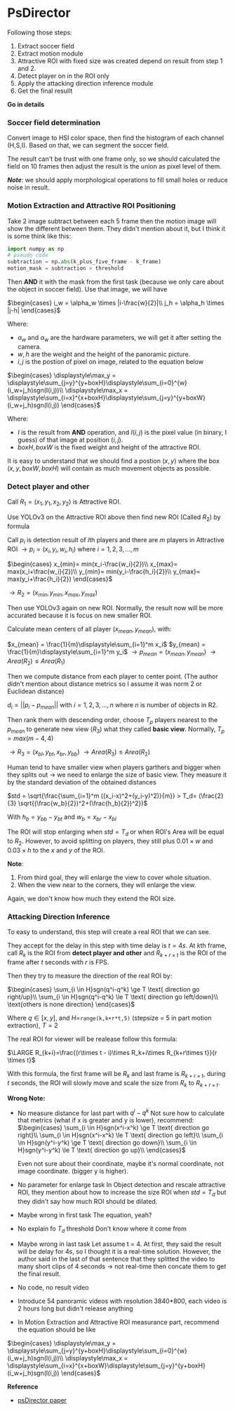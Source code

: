 # PsDirector

Following those steps:
1. Extract soccer field
2. Extract motion module
3. Attractive ROI with fixed size was created depend on result from step 1 and 2.
4. Detect player on in the ROI only
5. Apply the attacking direction inference module
6. Get the final resullt

**Go in details**

### Soccer field determination
Convert image to HSI color space, then find the histogram of each channel (H,S,I). Based on that, we can segment the soccer field.

The result can't be trust with one frame only, so we should calculated the field on 10 frames then adjust the result is the union as pixel level of them.

***Note***: we should apply morphological operations to fill small holes or reduce noise in result.

### Motion Extraction and Attractive ROI Positioning

Take 2 image subtract between each 5 frame then the motion image will show the different between them. They didn't mention about it, but I think it is some think like this:

```python
import numpy as np
# pseudo code
subtraction = np.abs(k_plus_five_frame - k_frame)
motion_mask = subtraction > threshold
```

Then **AND** it with the mask from the first task (because we only care about the object in soccer field). Use that image, we will have

$\begin{cases}
    i_w = \alpha_w \times |i-\frac{w}{2}|\\
    j_h = \alpha_h \times |j-h|
\end{cases}$

Where:
* $\alpha_w$ and $\alpha_w$ are the hardware parameters, we will get it after setting the camera.
* $w,h$ are the weight and the height of the panoramic picture.
* $i,j$ is the postion of pixel on image, related to the equation below

$\begin{cases}
    \displaystyle\max_y = \displaystyle\sum_{j=y}^{y+boxH}\displaystyle\sum_{i=0}^{w}(i_w+j_h)sgn(I(i,j))\\
    \displaystyle\max_x = \displaystyle\sum_{i=x}^{x+boxH}\displaystyle\sum_{j=y}^{y+boxW}(i_w+j_h)sgn(I(i,j))
\end{cases}$

Where:
* $I$ is the result from **AND** operation, and $I(i,j)$ is the pixel value (in binary, I guess) of that image at position $(i,j)$.
* $boxH,boxW$ is the fixed weight and height of the attractive ROI.

It is easy to understand that we should find a postion $(x,y)$ where the box $(x,y,boxW,boxH)$ will contain as much movement objects as possible.

### Detect player and other

Call $R_1=(x_1,y_1,x_2,y_2)$ is Attractive ROI.

Use YOLOv3 on the Attractive ROI above then find new ROI (Called $R_2$) by formula

Call $p_i$ is detection result of $i$th players and there are $m$ players in Attractive ROI $\rightarrow p_i=(x_i,y_i,w_i,h_i)$ where $i = 1,2,3,...,m$

$\begin{cases}
x_{min}= min(x_i-\frac{w_i}{2})\\
x_{max}= max(x_i+\frac{w_i}{2})\\
y_{min}= min(y_i-\frac{h_i}{2})\\
y_{max}= max(y_i+\frac{h_i}{2})
\end{cases}$

$\rightarrow R_2=(x_{min},y_{min},x_{max},y_{max})$

Then use YOLOv3 again on new ROI. Normally, the result now will be more accurated because it is focus on new smaller ROI.

Calculate mean centers of all player $(x_{mean}, y_{mean})$, with:

$x_{mean} = \frac{1}{m}\displaystyle\sum_{i=1}^m x_i$
$y_{mean} = \frac{1}{m}\displaystyle\sum_{i=1}^m y_i$
$\rightarrow p_{mean} = (x_{mean},y_{mean})$
$\rightarrow Area(R_2) \le Area(R_1)$

Then we compute distance from each player to center point. (The author didn't mention about distance metrics so I assume it was norm 2 or Euclidean distance)

$d_i=||p_i-p_{mean}||$ with $i=1,2,3,..., n$ where $n$ is number of objects in R2.

Then rank them with descending order, choose $T_p$ players nearest to the $p_{mean}$ to generate new view ($R_3$) what they called **basic view**. Normally, $T_p = max(m-4,4)$ 

$\rightarrow R_3 = (x_{bl},y_{bt},x_{br},y_{bb})$
$\rightarrow Area(R_3) \le Area(R_2)$

Human tend to have smaller view when players garthers and bigger when they splits out $\rightarrow$ we need to enlarge the size of basic view. They measure it by the standard deviation of the obtained distances

$std = \sqrt{\frac{\sum_{i=1}^m ((x_i-x)^2+(y_i-y)^2)}{m}} > T_d= (\frac{2}{3} \sqrt{(\frac{w_b}{2})^2+(\frac{h_b}{2})^2})$

With $h_b = y_{bb} - y_{bt}$ and $w_b = x_{br} - x_{bl}$

The ROI will stop enlarging when $std = T_d$ or when ROI's Area will be equal to $R_2$. However, to avoid splitting on players, they still plus $0.01 \times w$ and $0.03 \times h$ to the $x$ and $y$ of the ROI.

**Note**: 
1. From third goal, they will enlarge the view to cover whole situation.
2. When the view near to the corners, they will enlarge the view.

Again, we don't know how much they extend the ROI size.

### Attacking Direction Inference

To easy to understand, this step will create a real ROI that we can see.

They accept for the delay in this step with time delay is $t = 4s$. At $k$th frame, call $R_k$ is the ROI from **detect player and other** and $R_{k+r \times t}$ is the ROI of the frame after $t$ seconds with $r$ is FPS.

Then they try to measure the direction of the real ROI by:

$\begin{cases}
    \sum_{i \in H}sgn(q^i-q^k) \ge T \text{ direction go right/up}\\
    \sum_{i \in H}sgn(q^i-q^k) \le T \text{ direction go left/down}\\
    \text{others is none direction}
\end{cases}$

Where $q\in [x,y]$, and $H=$```range(k,k+r*t,5)``` (stepsize = 5 in part motion extraction), $T = 2$

The real ROI for viewer will be realease follow this formula:

$\LARGE R_{k+i}=\frac{(r\times t - i)\times R_k+i\times R_{k+r\times t}}{r \times t}$

With this formula, the first frame will be $R_k$ and last frame is $R_{k+r\times t}$, during $t$ seconds, the ROI will slowly move and scale the size from $R_k$ to $R_{k+r\times t}$.


**Wrong Note:**
* No measure distance for last part with $q^i - q^k$
  Not sure how to calculate that metrics (what if x is greater and y is lower), recommend:
$\begin{cases}
    \sum_{i \in H}sgn(x^i-x^k) \ge T \text{ direction go right}\\
    \sum_{i \in H}sgn(x^i-x^k) \le T \text{ direction go left}\\
    \sum_{i \in H}sgn(y^i-y^k) \ge T \text{ direction go down}\\
    \sum_{i \in H}sgn(y^i-y^k) \le T \text{ direction go up}\\
\end{cases}$

    Even not sure about their coordinate, maybe it's normal coordinate, not image coordinate. (bigger y is higher). 
* No parameter for enlarge task
  In Object detection and rescale attractive ROI, they mention about how to increase the size ROI when $std = T_d$ but they didn't say how much ROI should be dilated.
* Maybe wrong in first task
  The equation, yeah?
* No explain fo $T_d$ threshold
  Don't know where it come from
* Maybe wrong in last task
  Let assume t = 4. 
  At first, they said the result will be delay for 4s, so I thought it is a real-time solution. However, the author said in the last of that sentence that they splitted the video to many short clips of 4 seconds $\rightarrow$ not real-time then concate them to get the final result. 
* No code, no result video
* Introduce 54 panoramic videos with resolution 3840*800, each video is 2 hours long but didn't release anything
* In Motion Extraction and Attractive ROI measurance part, recommend the equation should be like
  
$\begin{cases}
    \displaystyle\max_y = \displaystyle\sum_{j=y}^{y+boxH}\displaystyle\sum_{i=0}^{w}(i_w+j_h)sgn(I(i,j))\\
    \displaystyle\max_x = \displaystyle\sum_{i=x}^{x+boxW}\displaystyle\sum_{j=y}^{y+boxH}(i_w+j_h)sgn(I(i,j))
\end{cases}$

**Reference**
* [psDirector paper](https://link.springer.com/chapter/10.1007/978-3-030-05716-9_18)